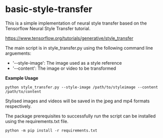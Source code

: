 # basic-style-transfer

This is a simple implementation of neural style transfer based on the Tensorflow Neural Style Transfer tutorial.

https://www.tensorflow.org/tutorials/generative/style_transfer

The main script is in style_transfer.py using the following command line arguements:
- '--style-image': The image used as a style reference 
- '--content': The image or video to be transformed

**Example Usage**

```
python style_transfer.py --style-image /path/to/styleimage --content /path/to/content
```

Stylised images and videos will be saved in the jpeg and mp4 formats respectively.

The package prerequisites to successfully run the script can be installed using the requirements.txt file.
```
python -m pip install -r requirements.txt
```
